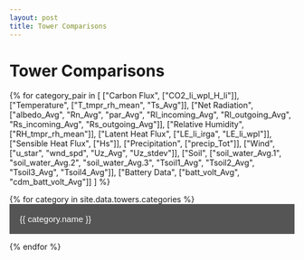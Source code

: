 ```yaml
---
layout: post
title: Tower Comparisons
---
```


<h1>Tower Comparisons</h1>

{% for category_pair in 
  [
    ["Carbon Flux", ["CO2_li_wpl_H_li"]],
    ["Temperature", ["T_tmpr_rh_mean", "Ts_Avg"]],
    ["Net Radiation", ["albedo_Avg", "Rn_Avg", "par_Avg", "Rl_incoming_Avg", "Rl_outgoing_Avg", "Rs_incoming_Avg", "Rs_outgoing_Avg"]],
    ["Relative Humidity", ["RH_tmpr_rh_mean"]],
    ["Latent Heat Flux", ["LE_li_irga", "LE_li_wpl"]],
    ["Sensible Heat Flux", ["Hs"]],
    ["Precipitation", ["precip_Tot"]],
    ["Wind", ["u_star", "wnd_spd", "Uz_Avg", "Uz_stdev"]],
    ["Soil", ["soil_water_Avg.1", "soil_water_Avg.2", "soil_water_Avg.3", "Tsoil1_Avg", "Tsoil2_Avg", "Tsoil3_Avg", "Tsoil4_Avg"]],
    ["Battery Data", ["batt_volt_Avg", "cdm_batt_volt_Avg"]]
  ] 
%}


{% for category in site.data.towers.categories %}
  <button class="collapsible {{ category.class }}">{{ category.name }}</button>
  <div class="content">
    {% for subcategory in category.subcategories %}
      <h2>{{ subcategory.title }} ({{ subcategory.code }})</h2>
      {% for day in ["Today", "Yesterday"] %}
        <button class="collapsible day">{{ day }}</button>
        <div class="content">
          <div class="flex-container">
            {% for i in (1..4) %}
              <div>
                <h4>Flux Tower {{i}}</h4>
                {% if i <= 2 %}
                <a href="/fluxtower1_2/daily_plots/fluxtower{{i}}_{{ subcategory.code }}_{{ day | downcase }}.png" target="_blank">
                    <img src="/fluxtower1_2/daily_plots/fluxtower{{i}}_{{ subcategory.code }}_{{ day | downcase }}.png" alt="Fluxtower{{i}} - {{ subcategory.code }} {{ day }}" onerror="imgError(this);">
                </a>
                {% else %}
                <a href="/fluxtower3_4/daily_plots/fluxtower{{i}}_{{ subcategory.code }}_{{ day | downcase }}.png" target="_blank">
                    <img src="/fluxtower3_4/daily_plots/fluxtower{{i}}_{{ subcategory.code }}_{{ day | downcase }}.png" alt="Fluxtower{{i}} - {{ subcategory.code }} {{ day }}" onerror="imgError(this);">
                </a>
                {% endif %}
              </div>
              {% if i == 2 %}
                <div style="width: 2px; background-color: darkgrey; height: 100%; margin: 0 10px;"></div>
              {% endif %}
            {% endfor %}
          </div>
        </div>
      {% endfor %}
    {% endfor %}
  </div>
{% endfor %}




<script>
    var coll = document.getElementsByClassName("collapsible");
    var i;

    for (i = 0; i < coll.length; i++) {
        coll[i].addEventListener("click", function() {
            this.classList.toggle("active");
            var content = this.nextElementSibling;
            if (content.style.display === "block") {
                content.style.display = "none";
            } else {
                content.style.display = "block";
            }
        });
    }

    function imgError(image) {
        image.onerror = null;
        image.src = "#"; // Add your fallback image URL here
    }
</script>

<style>
    /* Collapsible button style */
    .collapsible {
      background-color: #555;
      color: white;
      cursor: pointer;
      padding: 18px;
      width: 100%;
      border: none;
      text-align: left;
      outline: none;
      font-size: 15px;
      transition: 0.4s;
    }

    .collapsible:active, .collapsible:hover {
        background-color: #777;
    }

    /* Content of the collapsible sections */
    .content {
        padding: 0 18px;
        display: none;
        overflow: hidden;
        background-color: #f1f1f1;
        transition: max-height 0.2s ease-out;
    }

    /* Style for grid items */
    .grid-container {
        display: grid;
        grid-template-columns: auto auto auto;
        gap: 10px;
    }

    .grid-item {
        background-color: rgba(255, 255, 255, 0.8);
        padding: 20px;
        font-size: 30px;
        text-align: center;
    }
</style>
